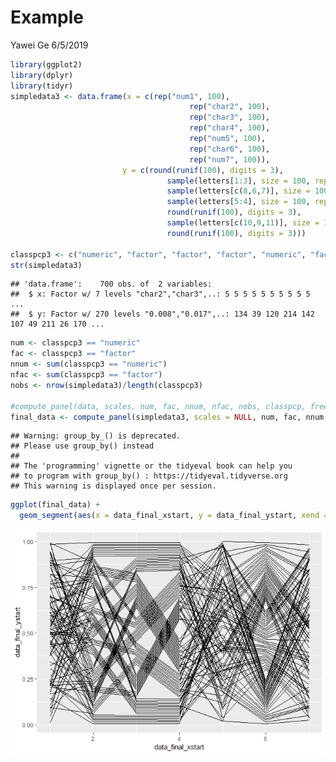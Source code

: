 Example
================
Yawei Ge
6/5/2019

``` r
library(ggplot2)
library(dplyr)
library(tidyr)
simpledata3 <- data.frame(x = c(rep("num1", 100),
                                        rep("char2", 100),
                                        rep("char3", 100),
                                        rep("char4", 100),
                                        rep("num5", 100),
                                        rep("char6", 100),
                                        rep("num7", 100)),
                         y = c(round(runif(100), digits = 3),
                                   sample(letters[1:3], size = 100, replace = T),
                                   sample(letters[c(8,6,7)], size = 100, replace = T),
                                   sample(letters[5:4], size = 100, replace = T),
                                   round(runif(100), digits = 3),
                                   sample(letters[c(10,9,11)], size = 100, replace = T),
                                   round(runif(100), digits = 3)))

classpcp3 <- c("numeric", "factor", "factor", "factor", "numeric", "factor", "numeric")
str(simpledata3)
```

    ## 'data.frame':    700 obs. of  2 variables:
    ##  $ x: Factor w/ 7 levels "char2","char3",..: 5 5 5 5 5 5 5 5 5 5 ...
    ##  $ y: Factor w/ 270 levels "0.008","0.017",..: 134 39 120 214 142 107 49 211 26 170 ...

``` r
num <- classpcp3 == "numeric"
fac <- classpcp3 == "factor"
nnum <- sum(classpcp3 == "numeric")
nfac <- sum(classpcp3 == "factor")
nobs <- nrow(simpledata3)/length(classpcp3)

#compute_panel(data, scales, num, fac, nnum, nfac, nobs, classpcp, freespace = 0.1)
final_data <- compute_panel(simpledata3, scales = NULL, num, fac, nnum, nfac, nobs = 100, classpcp = classpcp3)
```

    ## Warning: group_by_() is deprecated. 
    ## Please use group_by() instead
    ## 
    ## The 'programming' vignette or the tidyeval book can help you
    ## to program with group_by() : https://tidyeval.tidyverse.org
    ## This warning is displayed once per session.

``` r
ggplot(final_data) + 
  geom_segment(aes(x = data_final_xstart, y = data_final_ystart, xend = data_final_xend, yend = data_final_yend))
```

![](README_files/figure-markdown_github/unnamed-chunk-3-1.png)

